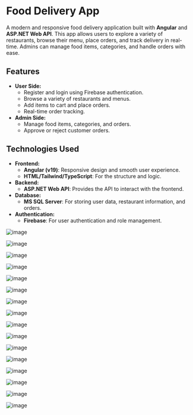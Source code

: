 # Food Delivery App

A modern and responsive food delivery application built with **Angular** and **ASP.NET Web API**. This app allows users to explore a variety of restaurants, browse their menu, place orders, and track delivery in real-time. Admins can manage food items, categories, and handle orders with ease.

## Features
- **User Side:**
  - Register and login using Firebase authentication.
  - Browse a variety of restaurants and menus.
  - Add items to cart and place orders.
  - Real-time order tracking.
- **Admin Side:**
  - Manage food items, categories, and orders.
  - Approve or reject customer orders.
  
## Technologies Used
- **Frontend:**
  - **Angular (v19)**: Responsive design and smooth user experience.
  - **HTML/Tailwind/TypeScript**: For the structure and logic.
- **Backend:**
  - **ASP.NET Web API**: Provides the API to interact with the frontend.
- **Database:**
  - **MS SQL Server**: For storing user data, restaurant information, and orders.
- **Authentication:**
  - **Firebase**: For user authentication and role management.

![image](https://github.com/user-attachments/assets/9a809bfd-1f48-4138-b80a-bc981b963ef7)

![image](https://github.com/user-attachments/assets/06cf18ea-e538-4028-9fa9-3af881d68ced)

![image](https://github.com/user-attachments/assets/952aa5a9-54d9-4b23-bacd-10963de89f1b)

![image](https://github.com/user-attachments/assets/8549e5d7-569b-4b43-95f4-592be536073a)

![image](https://github.com/user-attachments/assets/ccbf0f18-8ea2-4685-b30a-a0143180915b)

![image](https://github.com/user-attachments/assets/d5ee8689-158d-4b92-91e8-054700aa190d)

![image](https://github.com/user-attachments/assets/40bedddf-76f1-4ce9-be35-58cbdaf6080d)

![image](https://github.com/user-attachments/assets/5bab60ef-4dec-4f8e-8494-7c71fd90a4b6)

![image](https://github.com/user-attachments/assets/e805e6b1-b0c9-4ad1-bec6-48986edb80d1)

![image](https://github.com/user-attachments/assets/079efebb-af80-4319-b794-efcc3fa7216c)

![image](https://github.com/user-attachments/assets/ff08b3d6-9697-4c82-acb2-24fefcebb260)

![image](https://github.com/user-attachments/assets/9234e1aa-6c33-4457-9cca-d91384ece829)

![image](https://github.com/user-attachments/assets/cce6aebd-b33c-4d07-a93e-dc33415c0253)

![image](https://github.com/user-attachments/assets/0cc18d53-43c9-4903-a475-ae82e983e9ba)

![image](https://github.com/user-attachments/assets/62564540-4645-469c-b9d7-b4b582113a43)

![image](https://github.com/user-attachments/assets/c8f7f79e-0dbf-4a26-a298-122206a8d965)




